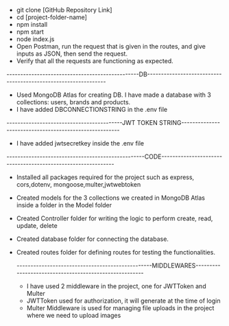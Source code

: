 - git clone [GitHub Repository Link]
- cd [project-folder-name]
- npm install
- npm start
- node index.js
- Open Postman, run the request that is given in the routes, and give inputs as JSON, then send the request.
- Verify that all the requests are functioning as expected.


------------------------------------------------DB---------------------------------------------------------------
* Used MongoDB Atlas for creating DB. I have made a database with 3 collections: users, brands and products.
* I have added DBCONNECTIONSTRING in the .env file

 ------------------------------------------JWT TOKEN STRING-------------------------------------------------------
  * I have added jwtsecretkey inside the .env file

--------------------------------------------------CODE-------------------------------------------------------------
* Installed all packages required for the project such as express, cors,dotenv, mongoose,multer,jwtwebtoken
* Created models for the 3 collections we created in MongoDB Atlas inside a folder in the Model folder
* Created Controller folder for writing the logic to perform create, read, update, delete
* Created database folder for connecting the database.
* Created routes folder for defining routes for testing the functionalities.

  -------------------------------------------------MIDDLEWARES-------------------------------------------------------
  * I have used 2 middleware in the project, one for JWTToken and Multer
  * JWTToken used for authorization, it will generate at the time of login
  * Multer Middleware is used for managing file uploads in the project where we need to upload images
